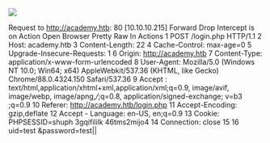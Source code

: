 ![](Maszyny/Linux/Academy/Pasted%20image%2020210902203547.png)

Request to http://academy.htb: 80 [10.10.10.215]
Forward
Drop
Intercept is on
Action
Open Browser
Pretty Raw In Actions
1 POST /login.php HTTP/1.1
2 Host: academy.htb
3 Content-Length: 22
4 Cache-Control: max-age=0
5 Upgrade-Insecure-Requests: 1
6 Origin: http://academy.htb
7 Content-Type: application/x-www-form-urlencoded
8 User-Agent: Mozilla/5.0 (Windows NT 10.0; Win64; x64) AppleWebkit/537.36 (KHTML, like Gecko) Chrome/88.0.4324.150 Safari/537.36
9 Accept :
text/html,application/xhtml+xml,application/xml;q=0.9, image/avif, image/webp, image/apng,*/*;q=0.8, application/signed-exchange; v=b3
;q=0.9
10 Referer: http://academy.htb/login.php
11 Accept-Encoding: gzip,deflate
12 Accept - Language: en-US, en;q=0.9
13 Cookie: PHPSESSID=shuph 3gqifililk 46tms2mijo4
14 Connection: close
15
16 uid=test &password=test||
